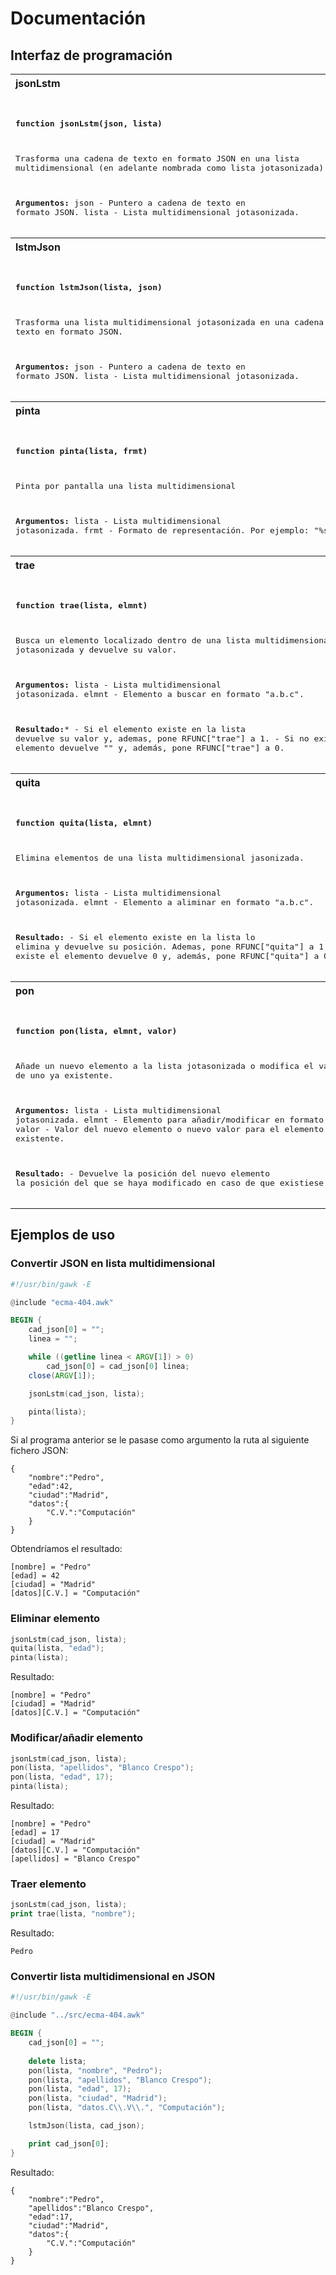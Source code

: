 # Documentación

## Interfaz de programación

<table>
<tr>
<th align="left">
jsonLstm
</th>
</tr>
<tr>
<td>
<pre>

**function jsonLstm(json, lista)**

Trasforma una cadena de texto en formato JSON en una lista multidimensional 
(en adelante nombrada como lista jotasonizada).

**Argumentos:**
   json  - Puntero a cadena de texto en formato JSON.
   lista - Lista multidimensional jotasonizada.
</pre>
</td>
</tr>
<tr>
<th align="left">
lstmJson
</th>
</tr>
<tr>
<td>
<pre>

**function lstmJson(lista, json)**

Trasforma una lista multidimensional jotasonizada en una cadena de texto en formato JSON.

**Argumentos:**
    json  - Puntero a cadena de texto en formato JSON.
    lista - Lista multidimensional jotasonizada.
</pre>
</td>
</tr>
<tr>
<th align="left">
pinta
</th>
</tr>
<tr>
<td>
<pre>

**function pinta(lista, frmt)**

Pinta por pantalla una lista multidimensional

**Argumentos:**
    lista - Lista multidimensional jotasonizada.
    frmt  - Formato de representación. Por ejemplo: "%s ,"
</pre>
</td>
</tr>
<tr>
<th align="left">
trae
</th>
</tr>
<tr>
<td>
<pre>

**function trae(lista, elmnt)**

Busca un elemento localizado dentro de una lista multidimensional jotasonizada y devuelve su valor.

**Argumentos:**
    lista - Lista multidimensional jotasonizada.
    elmnt - Elemento a buscar en formato "a.b.c".
    
**Resultado:***
    - Si el elemento existe en la lista devuelve su valor y, ademas,
      pone RFUNC["trae"] a 1.
    - Si no existe el elemento devuelve "" y, además, pone RFUNC["trae"] a 0.
</pre>
</td>
</tr>
<tr>
<th align="left">
quita
</th>
</tr>
<tr>
<td>
<pre>

**function quita(lista, elmnt)**

Elimina elementos de una lista multidimensional jasonizada.

**Argumentos:**
    lista - Lista multidimensional jotasonizada.
    elmnt - Elemento a aliminar en formato "a.b.c".
    
**Resultado:**
    - Si el elemento existe en la lista lo elimina y devuelve su posición.
      Ademas, pone RFUNC["quita"] a 1.
    - Si no existe el elemento devuelve 0 y, además, pone RFUNC["quita"] a 0.
</pre>
</td>
</tr>
<tr>
<th align="left">
pon
</th>
</tr>
<tr>
<td>
<pre>

**function pon(lista, elmnt, valor)**

Añade un nuevo elemento a la lista jotasonizada o modifica el valor de uno ya existente.

**Argumentos:**
    lista - Lista multidimensional jotasonizada.
    elmnt - Elemento para añadir/modificar en formato "a.b.c".
    valor - Valor del nuevo elemento o nuevo valor para el elemento ya existente.

**Resultado:**
    - Devuelve la posición del nuevo elemento la posición del que se haya
      modificado en caso de que existiese. 
</pre>
</td>
</tr>
</table> 
 
## Ejemplos de uso

### Convertir JSON en lista multidimensional

```awk
#!/usr/bin/gawk -E

@include "ecma-404.awk"

BEGIN {
    cad_json[0] = "";
    linea = "";

    while ((getline linea < ARGV[1]) > 0)
        cad_json[0] = cad_json[0] linea;
    close(ARGV[1]);

    jsonLstm(cad_json, lista);

    pinta(lista);
}
```

Si al programa anterior se le pasase como argumento la ruta al siguiente fichero JSON:

    {
        "nombre":"Pedro",
        "edad":42,
        "ciudad":"Madrid",
        "datos":{
            "C.V.":"Computación"
        }
    }

Obtendríamos el resultado:

    [nombre] = "Pedro"
    [edad] = 42
    [ciudad] = "Madrid"
    [datos][C.V.] = "Computación"

### Eliminar elemento

```awk
jsonLstm(cad_json, lista);
quita(lista, "edad");
pinta(lista);
```

Resultado:

    [nombre] = "Pedro"
    [ciudad] = "Madrid"
    [datos][C.V.] = "Computación"

### Modificar/añadir elemento

```awk
jsonLstm(cad_json, lista);
pon(lista, "apellidos", "Blanco Crespo");
pon(lista, "edad", 17);
pinta(lista);
```

Resultado:

    [nombre] = "Pedro"
    [edad] = 17
    [ciudad] = "Madrid"
    [datos][C.V.] = "Computación"
    [apellidos] = "Blanco Crespo"

### Traer elemento

```awk
jsonLstm(cad_json, lista);
print trae(lista, "nombre");
```

Resultado:

    Pedro

### Convertir lista multidimensional en JSON

```awk
#!/usr/bin/gawk -E

@include "../src/ecma-404.awk"

BEGIN {
    cad_json[0] = "";
    
    delete lista;
    pon(lista, "nombre", "Pedro");
    pon(lista, "apellidos", "Blanco Crespo");
    pon(lista, "edad", 17);
    pon(lista, "ciudad", "Madrid");
    pon(lista, "datos.C\\.V\\.", "Computación");

    lstmJson(lista, cad_json);

    print cad_json[0];
}
```

Resultado:

    {
        "nombre":"Pedro",
        "apellidos":"Blanco Crespo",
        "edad":17,
        "ciudad":"Madrid",
        "datos":{
            "C.V.":"Computación"
        }
    }
